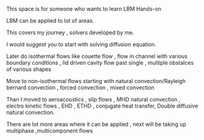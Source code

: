 This space is for someone who wants to learn LBM Hands-on

LBM can be applied to lot of areas.

This covers my journey , solvers developed by me.

I would suggest you to start with solving diffusion equation.

Later do isothermal flows like couette flow , flow in channel with various boundary conditions , lid driven cavity
flow past single , multiple obstalces of various shapes

Move to non-isothermal flows starting with natural convection/Rayleigh bernard convection , forced convection , mixed convection

Than I moved to aeroacoustics , slip flows , MHD natural convection , electro kinetic flows , EHD , ETHD , conjugate heat transfer, Double diffusive natural convection.

There are lot more areas where it can be applied , next will be taking up multiphase ,multicomponent flows
